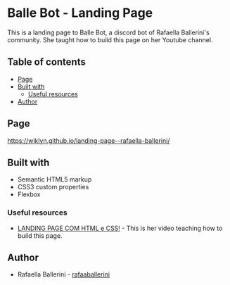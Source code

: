 # Balle Bot - Landing Page

This is a landing page to Balle Bot, a discord bot of Rafaella Ballerini's community. She taught how to build this page on her Youtube channel.

## Table of contents

- [Page](#overview)
- [Built with](#built-with)
  - [Useful resources](#useful-resources)
- [Author](#author)

## Page

https://wiklyn.github.io/landing-page--rafaella-ballerini/

## Built with

- Semantic HTML5 markup
- CSS3 custom properties
- Flexbox

### Useful resources

- [LANDING PAGE COM HTML e CSS!](https://youtu.be/llF6vD-RljE) - This is her video teaching how to build this page.

## Author

- Rafaella Ballerini - [rafaaballerini](https://beacons.ai/rafaballerini)


